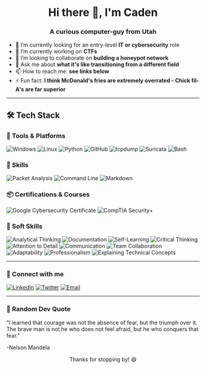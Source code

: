 <!-- Header / Greeting -->
<h1 align="center">Hi there 👋, I'm Caden</h1>
<h3 align="center">A curious computer-guy from Utah</h3>

<!-- Short Description -->
- 🔭 I’m currently looking for an entry-level **IT or cybersecurity** role
- 🌱 I’m currently working on **CTFs**
- 🤝 I’m looking to collaborate on **building a honeypot network**
- 💬 Ask me about **what it's like transitioning from a different field**
- 📫 How to reach me: **see links below**
- ⚡ Fun fact: **I think McDonald's fries are extremely overrated - Chick fil-A's are far superior**

---

<!-- Tech Stack -->
## 🛠️ Tech Stack

### 🧰 Tools & Platforms
![Windows](https://img.shields.io/badge/Windows-0078D6?logo=windows&logoColor=white&style=for-the-badge)
![Linux](https://img.shields.io/badge/Linux-FCC624?logo=linux&logoColor=black&style=for-the-badge)
![Python](https://img.shields.io/badge/Python-3776AB?logo=python&logoColor=white&style=for-the-badge)
![GitHub](https://img.shields.io/badge/GitHub-181717?logo=github&logoColor=white&style=for-the-badge)
![tcpdump](https://img.shields.io/badge/tcpdump-000000?style=for-the-badge)
![Suricata](https://img.shields.io/badge/Suricata-FF6B6B?style=for-the-badge)
![Bash](https://img.shields.io/badge/Bash-4EAA25?logo=gnubash&logoColor=white&style=for-the-badge)

### 🧪 Skills
![Packet Analysis](https://img.shields.io/badge/Packet_Analysis-006400?style=for-the-badge)
![Command Line](https://img.shields.io/badge/Command_Line-4EAA25?style=for-the-badge)
![Markdown](https://img.shields.io/badge/Markdown-000000?logo=markdown&logoColor=white&style=for-the-badge)

### 📦 Certifications & Courses
![Google Cybersecurity Certificate](https://img.shields.io/badge/Google_Cybersecurity_Certificate-4285F4?logo=google&logoColor=white&style=for-the-badge)
![CompTIA Security+](https://img.shields.io/badge/Security%2B_(SY0--701)-E60028?logo=comptia&logoColor=white&style=for-the-badge)

### 🧠 Soft Skills
![Analytical Thinking](https://img.shields.io/badge/Analytical_Thinking-4682B4?style=for-the-badge)
![Documentation](https://img.shields.io/badge/Documentation-2E8B57?style=for-the-badge)
![Self-Learning](https://img.shields.io/badge/Self_Paced_Learning-9932CC?style=for-the-badge)
![Critical Thinking](https://img.shields.io/badge/Critical_Thinking-DAA520?style=for-the-badge&logo=brains&logoColor=white)
![Attention to Detail](https://img.shields.io/badge/Attention_to_Detail-FF8C00?style=for-the-badge)
![Communication](https://img.shields.io/badge/Communication-DC143C?style=for-the-badge)
![Team Collaboration](https://img.shields.io/badge/Team_Collaboration-20B2AA?style=for-the-badge)
![Adaptability](https://img.shields.io/badge/Adaptability-9370DB?style=for-the-badge)
![Professionalism](https://img.shields.io/badge/Professionalism-468499?style=for-the-badge)
![Explaining Technical Concepts](https://img.shields.io/badge/Explaining_Technical_Concepts-FF69B4?style=for-the-badge)

---

<!-- Connect With Me -->
### 🤝 Connect with me
<p>
  <a href="https://www.linkedin.com/in/cadenlundquist/"><img alt="LinkedIn" src="https://img.shields.io/badge/LinkedIn-blue?style=flat-square&logo=linkedin"></a>
  <a href="https://twitter.com/cadenlundquist"><img alt="Twitter" src="https://img.shields.io/badge/Twitter-blue?style=flat-square&logo=twitter"></a>
  <a href="mailto:cadenlundquist@gmail.com"><img alt="Email" src="https://img.shields.io/badge/Email-D14836?style=flat-square&logo=gmail&logoColor=white"></a>
</p>

---

<!-- Fun Section -->
### 🎉 Random Dev Quote
"I learned that courage was not the absence of fear, but the triumph over it. The brave man is not he who does not feel afraid, but he who conquers that fear."

-Nelson Mandela

<!-- Footer -->
<p align="center">Thanks for stopping by! 😄</p>
